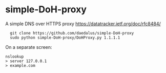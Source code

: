 # simple-DoH-proxy
A simple DNS over HTTPS proxy https://datatracker.ietf.org/doc/rfc8484/

```
  git clone https://github.com/daedalus/simple-DoH-proxy
  sudo python simple-DoH-proxy/DoHProxy.py 1.1.1.1
```

On a separate screen:
```
nslookup
> server 127.0.0.1
> example.com
```
